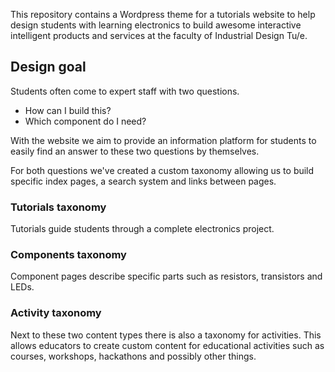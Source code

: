 This repository contains a Wordpress theme for a tutorials website to help design students with learning electronics to build awesome interactive intelligent products and services at the faculty of Industrial Design Tu/e.

## Design goal
Students often come to expert staff with two questions.
* How can I build this?
* Which component do I need?

With the website we aim to provide an information platform for students to easily find an answer to these two questions by themselves.

For both questions we've created a custom taxonomy allowing us to build specific index pages, a search system and links between pages.

### Tutorials taxonomy
Tutorials guide students through a complete electronics project.

### Components taxonomy
Component pages describe specific parts such as resistors, transistors and LEDs.

### Activity taxonomy
Next to these two content types there is also a taxonomy for activities. This allows educators to create custom content for educational activities such as courses, workshops, hackathons and possibly other things.
